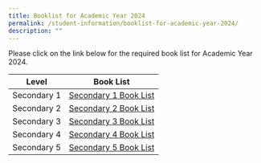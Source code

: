 ```yaml
---
title: Booklist for Academic Year 2024
permalink: /student-information/booklist-for-academic-year-2024/
description: ""
---
```

Please click on the link below for the required book list for Academic Year 2024.

|Level|Book List|
|---|---|
|Secondary 1|[Secondary 1 Book List](/files/Booklists/meridian%20secondary%20school%20booklist%202024%20-%20sec%201.pdf)
|Secondary 2|[Secondary 2 Book List](/files/Booklists/meridian%20secondary%20school%20booklist%202024%20-%20sec%202.pdf)
|Secondary 3|[Secondary 3 Book List](/files/Booklists/meridian%20secondary%20school%20booklist%202024%20-%20sec%203.pdf)
|Secondary 4|[Secondary 4 Book List](/files/Booklists/meridian%20secondary%20school%20booklist%202024%20-%20sec%204.pdf)
|Secondary 5|[Secondary 5 Book List](/files/Booklists/meridian%20secondary%20school%20booklist%202024%20-%20sec%205.pdf)